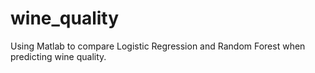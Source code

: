 # wine_quality
Using Matlab to compare Logistic Regression and Random Forest when predicting wine quality.
